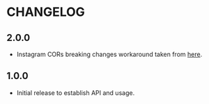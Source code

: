 # CHANGELOG

## 2.0.0

- Instagram CORs breaking changes workaround taken from [here](https://github.com/jsanahuja/InstagramFeed/commit/3fcb4bf7d8e56fc56fc8efe2a3b7d467ab3bcd5c#diff-0eb547304658805aad788d320f10bf1f292797b5e6d745a3bf617584da017051R319).

## 1.0.0

- Initial release to establish API and usage.
